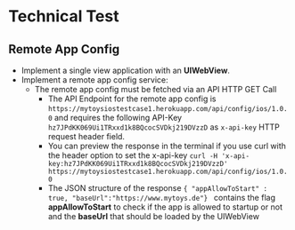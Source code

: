 # Technical Test

## Remote App Config

- Implement a single view application with an **UIWebView**.
- Implement a remote app config service:
  - The remote app config must be fetched via an API HTTP GET Call
	- The API Endpoint for the remote app config is
	  ```https://mytoysiostestcase1.herokuapp.com/api/config/ios/1.0.0``` and
	  requires the following API-Key
	  ```hz7JPdKK069Ui1TRxxd1k8BQcocSVDkj219DVzzD``` as ```x-api-key``` HTTP request
	  header field.
	- You can preview the response in the terminal if you use curl with the
	  header option to set the x-api-key
	  ```curl -H 'x-api-key:hz7JPdKK069Ui1TRxxd1k8BQcocSVDkj219DVzzD' https://mytoysiostestcase1.herokuapp.com/api/config/ios/1.0.0```
	- The JSON structure of the response ```{ "appAllowToStart" : true, "baseUrl":"https://www.mytoys.de"} ``` contains the flag **appAllowToStart** to check if the app is allowed to startup or not and the **baseUrl** that should be loaded by the UIWebView
